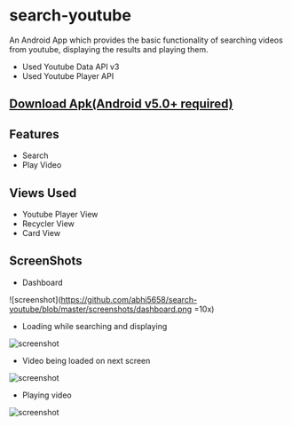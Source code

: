 # search-youtube
An Android App which provides the basic functionality of searching videos from youtube, displaying the results and playing them.

- Used Youtube Data API v3
- Used Youtube Player API 

## [Download Apk(Android v5.0+ required)](https://github.com/abhi5658/search-youtube/raw/master/app-debug.apk)

## Features
- Search
- Play Video

## Views Used
- Youtube Player View
- Recycler View
- Card View

## ScreenShots

- Dashboard

![screenshot](https://github.com/abhi5658/search-youtube/blob/master/screenshots/dashboard.png =10x)

- Loading while searching and displaying

![screenshot](https://github.com/abhi5658/search-youtube/blob/master/screenshots/loading.png)

- Video being loaded on next screen

![screenshot](https://github.com/abhi5658/search-youtube/blob/master/screenshots/loadingVideo.png)

- Playing video

![screenshot](https://github.com/abhi5658/search-youtube/blob/master/screenshots/playingVideo.png)
